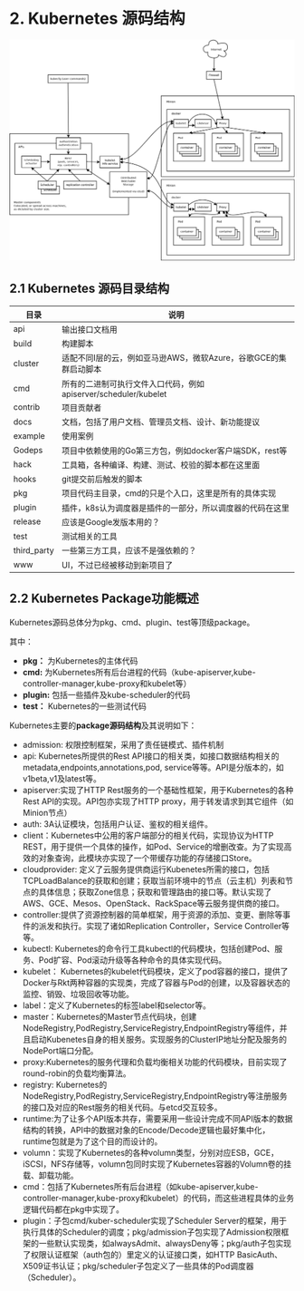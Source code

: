 # 2. Kubernetes 源码结构 #

![](imgs/k8s-slavemaster.jpg)

## 2.1 Kubernetes 源码目录结构 ##
 
| 目录 | 说明 |
| ----------- | ---------------------------------------- |
| api | 输出接口文档用 |
| build | 构建脚本 |
| cluster | 适配不同I层的云，例如亚马逊AWS，微软Azure，谷歌GCE的集群启动脚本 |
| cmd | 所有的二进制可执行文件入口代码，例如apiserver/scheduler/kubelet |
| contrib | 项目贡献者 |
| docs | 文档，包括了用户文档、管理员文档、设计、新功能提议 |
| example | 使用案例 |
| Godeps | 项目中依赖使用的Go第三方包，例如docker客户端SDK，rest等 |
| hack | 工具箱，各种编译、构建、测试、校验的脚本都在这里面 |
| hooks | git提交前后触发的脚本 |
| pkg | 项目代码主目录，cmd的只是个入口，这里是所有的具体实现 |
| plugin | 插件，k8s认为调度器是插件的一部分，所以调度器的代码在这里 |
| release | 应该是Google发版本用的？ |
| test | 测试相关的工具 |
| third_party | 一些第三方工具，应该不是强依赖的？ |
| www | UI，不过已经被移动到新项目了 |



## 2.2 Kubernetes Package功能概述 ##

Kubernetes源码总体分为pkg、cmd、plugin、test等顶级package。

其中：

- **pkg：** 为Kubernetes的主体代码
- **cmd:** 为Kubernetes所有后台进程的代码（kube-apiserver,kube-controller-manager,kube-proxy和kubelet等）
- **plugin:** 包括一些插件及kube-scheduler的代码
- **test：** Kubernetes的一些测试代码

Kubernetes主要的**package源码结构**及其说明如下：

- admission: 权限控制框架，采用了责任链模式、插件机制
- api: Kubernetes所提供的Rest API接口的相关类，如接口数据结构相关的metadata,endpoints,annotations,pod, service等等。API是分版本的，如v1beta,v1及latest等。
- apiserver:实现了HTTP Rest服务的一个基础性框架，用于Kubernetes的各种Rest API的实现。API包亦实现了HTTP proxy，用于转发请求到其它组件（如Minion节点）
- auth: 3A认证模块，包括用户认证、鉴权的相关组件。
- client：Kubernetes中公用的客户端部分的相关代码，实现协议为HTTP REST，用于提供一个具体的操作，如Pod、Service的增删改查。为了实现高效的对象查询，此模块亦实现了一个带缓存功能的存储接口Store。
- cloudprovider: 定义了云服务提供商运行Kubenetes所需的接口，包括TCPLoadBalance的获取和创建；获取当前环境中的节点（云主机）列表和节点的具体信息；获取Zone信息；获取和管理路由的接口等。默认实现了AWS、GCE、Mesos、OpenStack、RackSpace等云服务提供商的接口。
- controller:提供了资源控制器的简单框架，用于资源的添加、变更、删除等事件的派发和执行。实现了诸如Replication Controller，Service Controller等等。
- kubectl: Kubernetes的命令行工具kubectl的代码模块，包括创建Pod、服务、Pod扩容、Pod滚动升级等各种命令的具体实现代码。
- kubelet： Kubernetes的kubelet代码模块，定义了pod容器的接口，提供了Docker与Rkt两种容器的实现类，完成了容器与Pod的创建，以及容器状态的监控、销毁、垃圾回收等功能。
- label：定义了Kubernetes的标签label和selector等。
- master：Kubernetes的Master节点代码块，创建NodeRegistry,PodRegistry,ServiceRegistry,EndpointRegistry等组件，并且启动Kubenetes自身的相关服务。实现服务的ClusterIP地址分配及服务的NodePort端口分配。
- proxy:Kubernetes的服务代理和负载均衡相关功能的代码模块，目前实现了round-robin的负载均衡算法。
- registry: Kubernetes的NodeRegistry,PodRegistry,ServiceRegistry,EndpointRegistry等注册服务的接口及对应的Rest服务的相关代码。与etcd交互较多。
- runtime:为了让多个API版本共存，需要采用一些设计完成不同API版本的数据结构的转换，API中的数据对象的Encode/Decode逻辑也最好集中化，runtime包就是为了这个目的而设计的。
- volumn：实现了Kubernetes的各种volumn类型，分别对应ESB，GCE，iSCSI，NFS存储等，volumn包同时实现了Kubernetes容器的Volumn卷的挂载、卸载功能。
- cmd：包括了Kubernetes所有后台进程（如kube-apiserver,kube-controller-manager,kube-proxy和kubelet）的代码，而这些进程具体的业务逻辑代码都在pkg中实现了。
- plugin：子包cmd/kuber-scheduler实现了Scheduler Server的框架，用于执行具体的Scheduler的调度；pkg/admission子包实现了Admission权限框架的一些默认实现类，如alwaysAdmit、alwaysDeny等；pkg/auth子包实现了权限认证框架（auth包的）里定义的认证接口类，如HTTP BasicAuth、X509证书认证；pkg/scheduler子包定义了一些具体的Pod调度器（Scheduler）。
